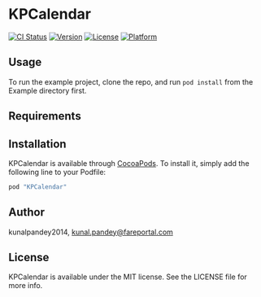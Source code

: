 # KPCalendar

[![CI Status](http://img.shields.io/travis/kunalpandey2014/KPCalendar.svg?style=flat)](https://travis-ci.org/kunalpandey2014/KPCalendar)
[![Version](https://img.shields.io/cocoapods/v/KPCalendar.svg?style=flat)](http://cocoapods.org/pods/KPCalendar)
[![License](https://img.shields.io/cocoapods/l/KPCalendar.svg?style=flat)](http://cocoapods.org/pods/KPCalendar)
[![Platform](https://img.shields.io/cocoapods/p/KPCalendar.svg?style=flat)](http://cocoapods.org/pods/KPCalendar)

## Usage

To run the example project, clone the repo, and run `pod install` from the Example directory first.

## Requirements

## Installation

KPCalendar is available through [CocoaPods](http://cocoapods.org). To install
it, simply add the following line to your Podfile:

```ruby
pod "KPCalendar"
```

## Author

kunalpandey2014, kunal.pandey@fareportal.com

## License

KPCalendar is available under the MIT license. See the LICENSE file for more info.
